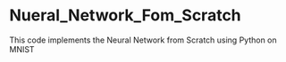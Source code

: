 # Nueral_Network_Fom_Scratch
This code implements the Neural Network from Scratch using Python on MNIST 
